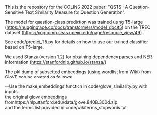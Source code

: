 This is the repository for the COLING 2022 paper: "QSTS : A Question-Sensitive Text Similarity Measure
for Question Generation".

The model for question-class prediction was trained using T5-large (https://huggingface.co/docs/transformers/model_doc/t5)
on the TREC dataset (https://cogcomp.seas.upenn.edu/page/resource_view/49) .

See code/predict_T5.py for details on how to use our trained classifier based on T5-large.

We used Stanza (version 1.2) for obtaining dependency parses and NER information (https://stanfordnlp.github.io/stanza/)


The pkl dump of subsetted embeddings (using wordlist from Wiki) from GloVE can be created as follows:

--Use the make_embeddings function in  code/glove_similarity.py with inputs 
<br> the original glove embeddings fromhttps://nlp.stanford.edu/data/glove.840B.300d.zip
<br> and the terms list provided in code/wikiterms_stopwords.txt






